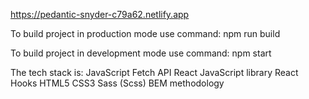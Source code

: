https://pedantic-snyder-c79a62.netlify.app

To build project in production mode use command: npm run build

To build project in development mode use command: npm start

The tech stack is:
JavaScript
Fetch API
React JavaScript library
React Hooks
HTML5
CSS3
Sass (Scss)
BEM methodology
